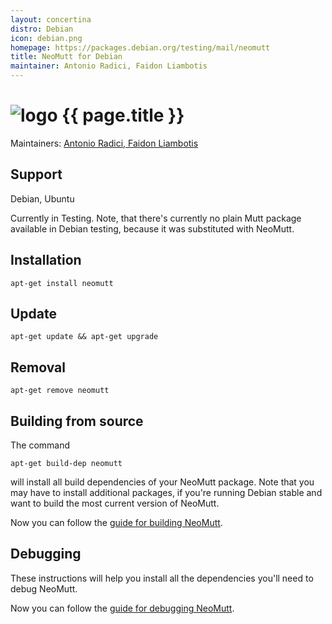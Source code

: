 ```yaml
---
layout: concertina
distro: Debian
icon: debian.png
homepage: https://packages.debian.org/testing/mail/neomutt
title: NeoMutt for Debian
maintainer: Antonio Radici, Faidon Liambotis
---
```


# ![logo](/images/distros/{{page.icon}}) {{ page.title }}

Maintainers: [Antonio Radici, Faidon Liambotis](email:pkg-mutt-maintainers@lists.alioth.debian.org)

## Support <a id="support"></a>

Debian, Ubuntu

Currently in Testing. Note, that there's currently no plain Mutt package
available in Debian testing, because it was substituted with NeoMutt.

## Installation <a id="install"></a>

```reply
apt-get install neomutt
```

## Update <a id="update"></a>

```reply
apt-get update && apt-get upgrade
```
## Removal <a id="remove"></a>

```reply
apt-get remove neomutt
```

## Building from source <a id="build"></a>

The command

```reply
apt-get build-dep neomutt
```

will install all build dependencies of your NeoMutt package. Note that you may
have to install additional packages, if you're running Debian stable and want
to build the most current version of NeoMutt.

Now you can follow the [guide for building NeoMutt](/dev/build).

## Debugging <a id="debug"></a>

These instructions will help you install all the dependencies you'll need to
debug NeoMutt.

Now you can follow the [guide for debugging NeoMutt](/dev/debug).


